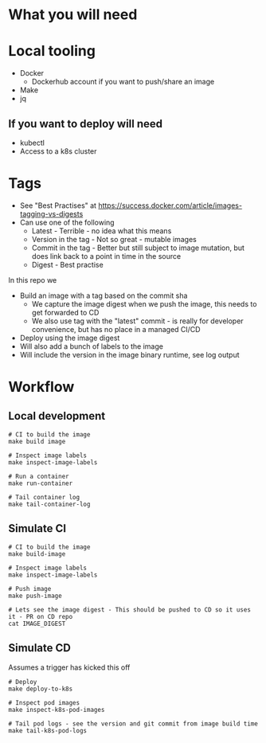 # What you will need
# Local tooling
- Docker
	- Dockerhub account if you want to push/share an image
- Make
- jq

## If you want to deploy will need
- kubectl
- Access to a k8s cluster



# Tags
- See "Best Practises" at https://success.docker.com/article/images-tagging-vs-digests
- Can use one of the following
	- Latest - Terrible - no idea what this means
	- Version in the tag - Not so great - mutable images
	- Commit in the tag - Better but still subject to image mutation, but does link back to a point in time in the source
	- Digest - Best practise

In this repo we
- Build an image with a tag based on the commit sha
	- We capture the image digest when we push the image, this needs to get forwarded to CD
	- We also use tag with the "latest" commit - is really for developer convenience, but has no place in a managed CI/CD
- Deploy using the image digest
- Will also add a bunch of labels to the image
- Will include the version in the image binary runtime, see log output



# Workflow
## Local development
```
# CI to build the image
make build image

# Inspect image labels
make inspect-image-labels

# Run a container
make run-container

# Tail container log
make tail-container-log
```

## Simulate CI
```
# CI to build the image
make build-image

# Inspect image labels
make inspect-image-labels

# Push image
make push-image

# Lets see the image digest - This should be pushed to CD so it uses it - PR on CD repo
cat IMAGE_DIGEST
```

## Simulate CD
Assumes a trigger has kicked this off
```
# Deploy
make deploy-to-k8s

# Inspect pod images
make inspect-k8s-pod-images

# Tail pod logs - see the version and git commit from image build time
make tail-k8s-pod-logs
```
